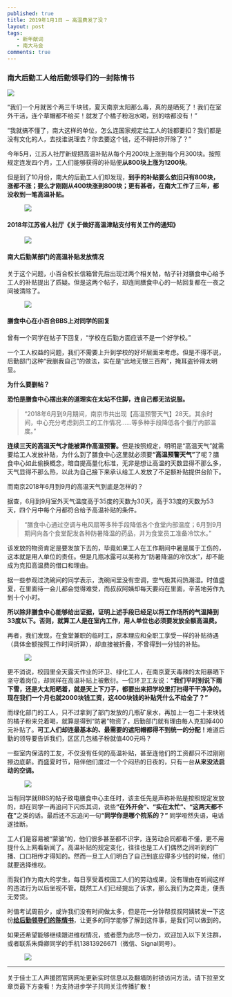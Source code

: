 ```yaml
---
published: true
title: 2019年1月1日 – 高温费发了没？
layout: post
tags:
   - 新年献词
   - 南大马会
comments: true
---
```



### 南大后勤工人给后勤领导们的一封陈情书
<img src="https://gongxuelianhe.files.wordpress.com/2019/01/%E6%89%8B%E5%8D%B0.jpg?w=1100">

<p>“我们一个月就苦个两三千块钱，夏天南京太阳那么毒，真的是晒死了！我们在室外干活，连个草帽都不给买！就发了个橘子粉泡水喝，别的啥都没有！”</p><p>“我就搞不懂了，南大这样的单位，怎么连国家规定给工人的钱都要扣？我们都是没有文化的人，去找谁说理去？你去要这个钱，还不得把你开除了？”</p><p>今年5月，江苏人社厅新规把高温补贴从每个月200块上涨到每个月300块。按照规定连发四个月，工人们能够获得的补贴便<strong>从800块上涨为1200块</strong>。</p><p>但是到了10月份，南大的后勤工人们却发现，<strong>到手的补贴要么依旧只有800块，涨都不涨；要么才刚刚从400块涨到800块；更有甚者，在南大工作了三年，都没收到一笔高温补贴。</strong></p><figure><img src="https://gongxuelianhe.files.wordpress.com/2019/01/%E8%A7%84%E5%AE%9A%E6%88%AA%E5%9B%BE.png?w=1100"></figure><h4 id="2018年江苏省人社厅《关于做好高温津贴支付有关工作的通知》">2018年江苏省人社厅《关于做好高温津贴支付有关工作的通知》</h4><figure><img src="https://gongxuelianhe.files.wordpress.com/2019/01/%E5%B7%A5%E8%B5%84%E5%8D%95.jpg?w=1100"></figure><h4 id="南大后勤某部门的高温补贴发放情况"> 南大后勤某部门的高温补贴发放情况</h4><p>关于这个问题，小百合校长信箱曾先后出现过两个相关帖，帖子针对膳食中心给予工人的补贴提出了质疑。但是这两个帖子，却连同膳食中心的一帖回复都在一夜之间被清除了。</p><figure><img src="https://gongxuelianhe.files.wordpress.com/2019/01/BBS%E5%9B%9E%E5%A4%8D.png?w=1100"></figure><h4 id="膳食中心在小百合BBS上对同学的回复"> 膳食中心在小百合BBS上对同学的回复</h4><p>曾有一个同学在帖子下回复，“学校在后勤方面应该不是一个好学校。”</p><p>一个工人权益的问题，我们不需要上升到学校的好坏层面来考虑。但是不得不说，后勤部门这种“我删我自己”的做法，实在是“此地无银三百两”，掩耳盗铃得太明显。</p><p><strong>为什么要删帖？</strong></p><p><strong>恐怕是膳食中心摆出来的道理实在太站不住脚，连自己都无法说服。</strong></p><blockquote>  “2018年6月到9月期间，南京市共出现【高温预警天气】28天。其余时间，中心充分考虑到员工的工作情况……等多种手段降低各个餐厅内部温度。” </blockquote><p><strong>连续三天的高温天气才能被算作高温预警。</strong>但是按照规定，明明是“高温天气”就需要给工人发放补贴，为什么到了膳食中心这里就必须要<strong>“高温预警天气”</strong>了呢？膳食中心如此偷换概念，暗自提高量化标准，无非是想让高温的天数显得不那么多，天气显得不那么热，以此为自己接下来承认给工人发放了不足额补贴提供台阶下。</p><p>而南京2018年6月到9月的高温天气到底是怎样的？</p><p>据查，6月到9月室外天气温度高于35度的天数为30天，高于33度的天数为53天，四个月中每个月都符合给予高温补贴的条件。</p><blockquote> “膳食中心通过空调与电风扇等多种手段降低各个食堂内部温度；6月到9月期间向各个食堂配发各种防暑降温的药品，并为食堂员工准备冷饮水。” </blockquote><p>该发放的物资肯定是要发放下去的，毕竟如果工人在工作期间中暑是属于工伤的，这本就是用人单位的责任。但是几瓶冰露可以美称为“防暑降温的冷饮水”，却不能成为克扣高温费的借口和理由。</p><p>据一些参观过洗碗间的同学表示，洗碗间里没有空调，空气极其闷热潮湿。时值盛夏，在里面待一会儿都会觉得难受，而叔叔阿姨却每天要闷在里面，辛苦地劳作九到十个小时。</p><p><strong>所以除非膳食中心能够给出证据，证明上述手段已经足以将工作场所的气温降到33度以下。否则，就算工人是在室内工作，用人单位也必须要发放全额高温费。</strong></p><p>再者，我们发现，在食堂兼职的临时工，原本理应和全职工享受一样的补贴待遇（具体金额按照工作时间折算），却直接被折叠，不曾得到一分钱的补贴。</p><figure><img src="https://gongxuelianhe.files.wordpress.com/2019/01/1-e1546311590894.jpg?w=1100"></figure><p>更不消说，校园里全天露天作业的环卫、绿化工人，在南京夏天毒辣的太阳暴晒下坚守着岗位，却同样在高温补贴上被敷衍。一位环卫工友说：<strong>“我们平时别说下雨下雪，还是大太阳晒着，就是天上下刀子，都要出来把学校里打扫得干干净净的。现在我们一个月也就2000块钱工资，这400块钱的补贴凭什么不给全了？”</strong></p><p>而绿化部门的工人，只不过拿到了部门发放的几瓶矿泉水，再加上一包二十来块钱的橘子粉来兑着喝，就算是得到“防暑”物资了，后勤部门就有理由每人克扣掉400元补贴了。<strong>可工人们却连最基本的、最需要的遮阳帽都得不到统一的分配！</strong>难道后勤的领导要告诉我们，区区几包橘子粉就值400元吗？</p><p>一些室内保洁的工友，不仅没有任何的高温补贴，甚至连他们的工资都只不过刚刚擦边底薪。而盛夏时节，陪伴他们度过一个个闷热的日夜的，只有一台<strong>从来没法启动的空调。</strong></p><figure><img src="https://gongxuelianhe.files.wordpress.com/2019/01/2-e1546311638449.jpg?w=1100"></figure><p>当有同学就BBS的帖子致电膳食中心主任时，该主任先是声称补贴是按照规定发放的，却在同学一再追问下闪烁其词，说些<strong>“在外开会”、“实在太忙”、“这两天都不在”</strong>之类的话。最后还不忘追问一句<strong>“同学你是哪个院系的？” </strong>同学哑然失语，电话遂挂断。</p><p>工人们是容易被“蒙骗”的，他们很多甚至都不识字，连劳动合同都看不懂，更不用提什么上网看新闻了。高温补贴的规定变化，往往也是工人们偶然之间听到的广播、口口相传才得知的。然而一旦工人们明白了自己到底应得多少钱的时候，他们就要选择维权。</p><p>而我们作为南大的学生，每日享受着校园工人们的劳动成果，没有理由在听闻这样的违法行为以后坐视不管。既然工人们已经提出了诉求，那么我们为之奔走，便责无旁贷。</p><p>时值考试周前夕，或许我们没有时间做太多，但是花一分钟帮叔叔阿姨转发一下这份<strong><a href="https://gongxuelianhe.wordpress.com/2018/12/31/chenqingshu" target="_blank">给后勤领导们的陈情书</a></strong>，让更多的同学能够了解到这件事，是我们可以做到的。</p><p>如果还希望能够继续跟进维权情况，或者愿为此尽一份力，欢迎加入以下关注群，或者联系朱舜卿同学的手机13813926671（微信、Signal同号）。</p><figure><img src="https://njumarxdotcom.files.wordpress.com/2018/12/%E7%BE%A4%E4%BA%8C%E7%BB%B4%E7%A0%81.jpg?w=660"></figure><p>

---
关于佳士工人声援团官网网址更新实时信息以及翻墙防封锁访问方法，请下拉至文章页最下方查看！为支持进步学子共同关注传播扩散！

